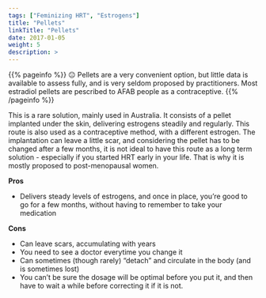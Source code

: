```yaml
---
tags: ["Feminizing HRT", "Estrogens"]
title: "Pellets"
linkTitle: "Pellets"
date: 2017-01-05
weight: 5
description: >
---
```


{{% pageinfo %}}
😐 Pellets are a very convenient option, but little data is available to assess fully, and is very seldom proposed by practitioners. Most estradiol pellets are pescribed to AFAB people as a contraceptive.
{{% /pageinfo %}}

This is a rare solution, mainly used in Australia. It consists of a pellet implanted under the skin, delivering estrogens steadily and regularly. This route is also used as a contraceptive method, with a different estrogen.
The implantation can leave a little scar, and considering the pellet has to be changed after a few months, it is not ideal to have this route as a long term solution - especially if you started HRT early in your life. That is why it is mostly proposed to post-menopausal women. 

**Pros**
- Delivers steady levels of estrogens, and once in place, you’re good to go for a few months, without having to remember to take your medication

**Cons**
- Can leave scars, accumulating with years
- You need to see a doctor everytime you change it
- Can sometimes (though rarely) “detach” and circulate in the body (and is sometimes lost)
- You can’t be sure the dosage will be optimal before you put it, and then have to wait a while before correcting it if it is not.
